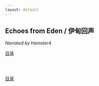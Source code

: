 ```yaml
---
layout: default
---
```


## Echoes from Eden / 伊甸回声

_Narrated by Hamster4_

[目录](../)

<br />

<br />

[目录](../)
